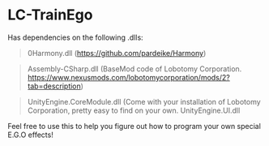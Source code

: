 # LC-TrainEgo
Has dependencies on the following .dlls:

>0Harmony.dll (https://github.com/pardeike/Harmony)

>Assembly-CSharp.dll (BaseMod code of Lobotomy Corporation. https://www.nexusmods.com/lobotomycorporation/mods/2?tab=description)

>UnityEngine.CoreModule.dll (Come with your installation of Lobotomy Corporation, pretty easy to find on your own.
>UnityEngine.UI.dll

Feel free to use this to help you figure out how to program your own special E.G.O effects!
